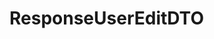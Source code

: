 #  ResponseUserEditDTO

<api-schema openapi-path="../../../src/main/resources/backend_flashpomo-openapi.yaml" name="ResponseUserEditDTO"/>